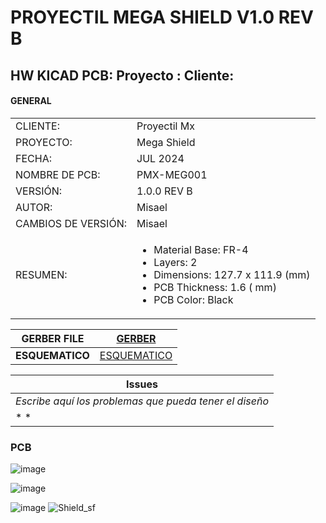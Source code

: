 # PROYECTIL MEGA SHIELD V1.0 REV B
## HW KICAD PCB:  Proyecto :  Cliente: 
 
#### GENERAL
 
 <table>
 <tr>
 <td>CLIENTE: </td>
 <td> Proyectil Mx </td>
 <tr>
 <td>PROYECTO: </td>
 <td>Mega Shield </td>
 <tr>
 <td>FECHA:</td>
 <td>JUL 2024</td>
 <tr>
 <td>NOMBRE DE PCB:</td>
 <td>PMX-MEG001 </td>
 <tr>
 <td>VERSIÓN: </td>
 <td>1.0.0 REV B</td>
 <tr>
 <td>AUTOR: </td>
 <td>Misael</td>
 <tr>
 <td>CAMBIOS DE VERSIÓN: </td>
 <td>Misael</td>
   <tr>
   <td>RESUMEN: </td>
 <td>
 
  - Material Base:       FR-4<br>
  - Layers:              2   <br>
  - Dimensions:        127.7 x 111.9 (mm)<br>
  - PCB Thickness:                                           1.6      ( mm)
  - PCB Color:      Black                                              
 
                                                               
 </td>
 </table>

 | GERBER FILE | [GERBER](https://github.com/ProyectilMx/main/Fabricacion/gerber)|
 |------| --- |
 |**ESQUEMATICO** | [ESQUEMATICO](Nombre_del_pcb/README.md)|
 
 |  **Issues**                                             | 
 | --------------------------------------------------      | 
 | *Escribe aquí los problemas que pueda tener el diseño*  |
 | *                                                     * |


### PCB

![image](https://github.com/ProyectilMx/Mega-Shield/assets/40368863/c0ab3b0e-cef1-4219-99a1-0d15f310a8af)

![image](https://github.com/ProyectilMx/Mega-Shield/assets/40368863/98e131aa-cfa5-4529-ba91-bd925cba1724)

![image](https://github.com/ProyectilMx/Mega-Shield/assets/40368863/520c1a64-eb2a-44a4-9387-930eb2e7e1b3)
![Shield_sf](https://github.com/ProyectilMx/Mega-Shield/assets/40368863/f6d5acec-0c26-47e2-9041-0db8c61dcaa0)

